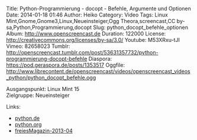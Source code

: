 Title: Python-Programmierung - docopt - Befehle, Argumente und Optionen
Date: 2014-01-18 01:46
Author: Heiko
Category: Video
Tags: Linux Mint,Gnome,Gnome3,Linux,Neueinsteiger,Ogg Theora,screencast,CC by-sa,Python,Programmierung,docopt
Slug: python_docopt_befehle_optionen
Album: http://www.openscreencast.de
Duration: 122000
License: http://creativecommons.org/licenses/by-sa/3.0/
Youtube: M53XRxu-tJI
Vimeo: 82658023
Tumblr: http://openscreencast.tumblr.com/post/53631357732/python-programmierung-docopt-befehle
Diaspora: https://pod.geraspora.de/posts/1353517
Oggfile: http://www.librecontent.de/openscreencast/videos/openscreencast_videos_python/python_docopt_befehle.ogg

Ausgangspunkt: Linux Mint 15  
Zielgruppe: Neueinsteiger  

Links:

  * [python.de](http://www.python.de "Link zu Python.de" )
  * [python.org](http://www.python.org "Link zu Python.org" )
  * [freiesMagazin-2013-04](http://www.freiesmagazin.de/freiesMagazin-2013-04 "Link zu freiesmagazin.de" )

